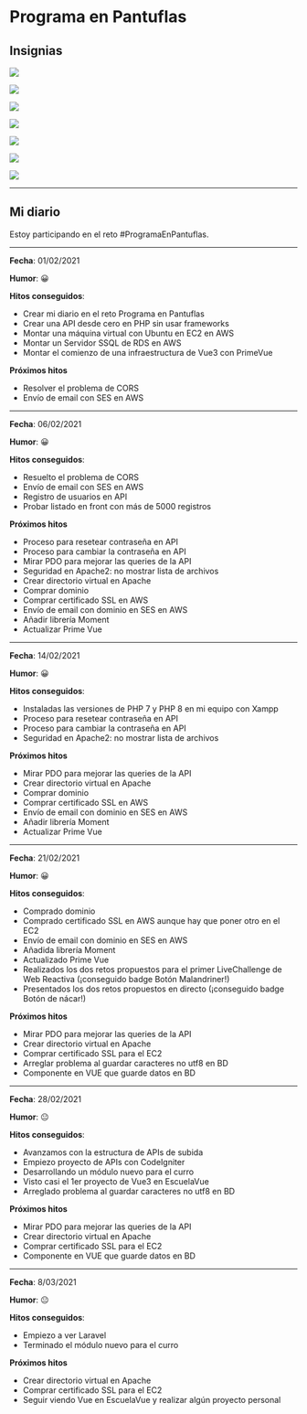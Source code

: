 # **Programa en Pantuflas**

## **Insignias**

![](https://raw.githubusercontent.com/delineas/reto-programa-en-pantuflas/main/badges/programaenpantuflas-pantufla1.png)

![](https://raw.githubusercontent.com/delineas/reto-programa-en-pantuflas/main/badges/programaenpantuflas-pantufla5.png)

![](https://raw.githubusercontent.com/delineas/reto-programa-en-pantuflas/main/badges/badge-boton-malandriner.png)

![](https://raw.githubusercontent.com/delineas/reto-programa-en-pantuflas/main/badges/badge-boton-nacar.png)

![](https://img.shields.io/badge/Pantufla_1-1/1-green?logo=data:image/png;base64,iVBORw0KGgoAAAANSUhEUgAAABgAAAALCAYAAAESMn1bAAAABGdBTUEAALGPC/xhBQAAAQxJREFUOBGtkzsOAVEUho1XoaHVUKqVFsAi0EhEPQtQK21Ar7YAtUZiAVQSQTQq0ZDxHe65Zm68gpN8Of953sm9mVgMC4KgJN5DrPFJOEnCmlYkkfc0TXugGl+0mnzVBq6g2Ied5HVvHr1xGyMxEyvYgtggUnQDGjowljw+oXV0Ba4f7fm+n9PCV55FI7DX8XIJjXFQOyDK7waGNHWhBVPYg1jv4aBUtIBMhbTNJynIC1sLx6F5ubVr3++3ZI8ygs09UJsjfPjtKfQQFtXM5gU+AQ0Th93E5NM695FnKAtHOENBhvB1WELLxBl0G2agFv2bnp1Gt3yZWPNZj5u/td9fXuryV9kndwf+EV8AiiIWaJvPWVAAAAAASUVORK5CYII=)

![](https://img.shields.io/badge/Pantufla_2-5/5-yellow?logo=data:image/png;base64,iVBORw0KGgoAAAANSUhEUgAAABgAAAALCAYAAAESMn1bAAAABGdBTUEAALGPC/xhBQAAAQxJREFUOBGtkzsOAVEUho1XoaHVUKqVFsAi0EhEPQtQK21Ar7YAtUZiAVQSQTQq0ZDxHe65Zm68gpN8Of953sm9mVgMC4KgJN5DrPFJOEnCmlYkkfc0TXugGl+0mnzVBq6g2Ied5HVvHr1xGyMxEyvYgtggUnQDGjowljw+oXV0Ba4f7fm+n9PCV55FI7DX8XIJjXFQOyDK7waGNHWhBVPYg1jv4aBUtIBMhbTNJynIC1sLx6F5ubVr3++3ZI8ygs09UJsjfPjtKfQQFtXM5gU+AQ0Th93E5NM695FnKAtHOENBhvB1WELLxBl0G2agFv2bnp1Gt3yZWPNZj5u/td9fXuryV9kndwf+EV8AiiIWaJvPWVAAAAAASUVORK5CYII=)

![](https://img.shields.io/badge/Pantufla_3-6/15-red?logo=data:image/png;base64,iVBORw0KGgoAAAANSUhEUgAAABgAAAALCAYAAAESMn1bAAAABGdBTUEAALGPC/xhBQAAAQxJREFUOBGtkzsOAVEUho1XoaHVUKqVFsAi0EhEPQtQK21Ar7YAtUZiAVQSQTQq0ZDxHe65Zm68gpN8Of953sm9mVgMC4KgJN5DrPFJOEnCmlYkkfc0TXugGl+0mnzVBq6g2Ied5HVvHr1xGyMxEyvYgtggUnQDGjowljw+oXV0Ba4f7fm+n9PCV55FI7DX8XIJjXFQOyDK7waGNHWhBVPYg1jv4aBUtIBMhbTNJynIC1sLx6F5ubVr3++3ZI8ygs09UJsjfPjtKfQQFtXM5gU+AQ0Th93E5NM695FnKAtHOENBhvB1WELLxBl0G2agFv2bnp1Gt3yZWPNZj5u/td9fXuryV9kndwf+EV8AiiIWaJvPWVAAAAAASUVORK5CYII=)

---
## **Mi diario**

Estoy participando en el reto #ProgramaEnPantuflas.

---

**Fecha**: 01/02/2021

**Humor**: 😀

**Hitos conseguidos**:

*   Crear mi diario en el reto Programa en Pantuflas
*   Crear una API desde cero en PHP sin usar frameworks
*   Montar una máquina virtual con Ubuntu en EC2 en AWS
*   Montar un Servidor SSQL de RDS en AWS
*   Montar el comienzo de una infraestructura de Vue3 con PrimeVue

**Próximos hitos**

*   Resolver el problema de CORS
*   Envío de email con SES en AWS

---

**Fecha**: 06/02/2021

**Humor**: 😀

**Hitos conseguidos**:

*   Resuelto el problema de CORS
*   Envío de email con SES en AWS
*   Registro de usuarios en API
*   Probar listado en front con más de 5000 registros

**Próximos hitos**

*   Proceso para resetear contraseña en API
*   Proceso para cambiar la contraseña en API
*   Mirar PDO para mejorar las queries de la API
*   Seguridad en Apache2: no mostrar lista de archivos
*   Crear directorio virtual en Apache
*   Comprar dominio
*   Comprar certificado SSL en AWS
*   Envío de email con dominio en SES en AWS
*   Añadir librería Moment
*   Actualizar Prime Vue

---

**Fecha**: 14/02/2021

**Humor**: 😀

**Hitos conseguidos**:

*   Instaladas las versiones de PHP 7 y PHP 8 en mi equipo con Xampp
*   Proceso para resetear contraseña en API
*   Proceso para cambiar la contraseña en API
*   Seguridad en Apache2: no mostrar lista de archivos

**Próximos hitos**

*   Mirar PDO para mejorar las queries de la API
*   Crear directorio virtual en Apache
*   Comprar dominio
*   Comprar certificado SSL en AWS
*   Envío de email con dominio en SES en AWS
*   Añadir librería Moment
*   Actualizar Prime Vue

---

**Fecha**: 21/02/2021

**Humor**: 😀

**Hitos conseguidos**:

*   Comprado dominio
*   Comprado certificado SSL en AWS aunque hay que poner otro en el EC2
*   Envío de email con dominio en SES en AWS
*   Añadida librería Moment
*   Actualizado Prime Vue
*   Realizados los dos retos propuestos para el primer LiveChallenge de Web Reactiva (¡conseguido badge Botón Malandriner!)
*   Presentados los dos retos propuestos en directo (¡conseguido badge Botón de nácar!)

**Próximos hitos**

*   Mirar PDO para mejorar las queries de la API
*   Crear directorio virtual en Apache
*   Comprar certificado SSL para el EC2
*   Arreglar problema al guardar caracteres no utf8 en BD
*   Componente en VUE que guarde datos en BD

---

**Fecha**: 28/02/2021

**Humor**: 😐

**Hitos conseguidos**:

*   Avanzamos con la estructura de APIs de subida
*   Empiezo proyecto de APIs con CodeIgniter
*   Desarrollando un módulo nuevo para el curro
*   Visto casi el 1er proyecto de Vue3 en EscuelaVue
*   Arreglado problema al guardar caracteres no utf8 en BD

**Próximos hitos**

*   Mirar PDO para mejorar las queries de la API
*   Crear directorio virtual en Apache
*   Comprar certificado SSL para el EC2
*   Componente en VUE que guarde datos en BD

---

**Fecha**: 8/03/2021

**Humor**: 😐

**Hitos conseguidos**:

*   Empiezo a ver Laravel
*   Terminado el módulo nuevo para el curro

**Próximos hitos**

*   Crear directorio virtual en Apache
*   Comprar certificado SSL para el EC2
*   Seguir viendo Vue en EscuelaVue y realizar algún proyecto personal

